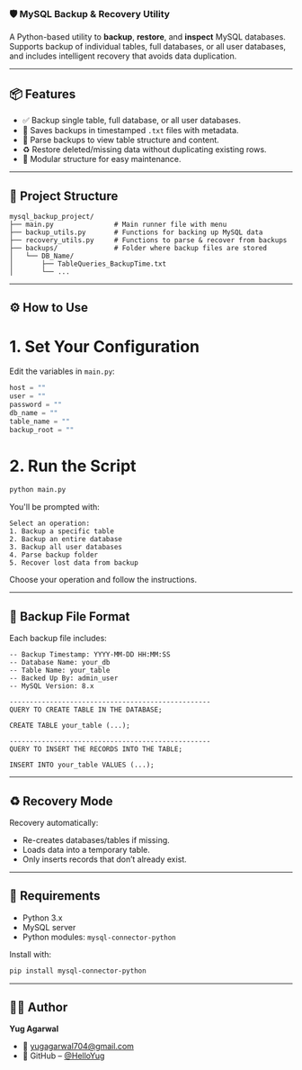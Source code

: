
### 🛡️ MySQL Backup & Recovery Utility

A Python-based utility to **backup**, **restore**, and **inspect** MySQL databases. Supports backup of individual tables, full databases, or all user databases, and includes intelligent recovery that avoids data duplication.

---

## 📦 Features

- ✅ Backup single table, full database, or all user databases.
- 📂 Saves backups in timestamped `.txt` files with metadata.
- 🔎 Parse backups to view table structure and content.
- ♻️ Restore deleted/missing data without duplicating existing rows.
- 🔧 Modular structure for easy maintenance.

---

## 🧩 Project Structure

```
mysql_backup_project/
├── main.py               # Main runner file with menu
├── backup_utils.py       # Functions for backing up MySQL data
├── recovery_utils.py     # Functions to parse & recover from backups
├── backups/              # Folder where backup files are stored
│   └── DB_Name/
│       ├── TableQueries_BackupTime.txt
│       └── ...
```

---

## ⚙️ How to Use

# 1. Set Your Configuration

Edit the variables in `main.py`:
```python
host = ""
user = ""
password = ""
db_name = ""
table_name = ""
backup_root = ""
```

# 2. Run the Script

```bash
python main.py
```

You'll be prompted with:
```
Select an operation:
1. Backup a specific table
2. Backup an entire database
3. Backup all user databases
4. Parse backup folder
5. Recover lost data from backup
```

Choose your operation and follow the instructions.

---

## 📁 Backup File Format

Each backup file includes:
```
-- Backup Timestamp: YYYY-MM-DD HH:MM:SS
-- Database Name: your_db
-- Table Name: your_table
-- Backed Up By: admin_user
-- MySQL Version: 8.x

--------------------------------------------------
QUERY TO CREATE TABLE IN THE DATABASE;

CREATE TABLE your_table (...);

--------------------------------------------------
QUERY TO INSERT THE RECORDS INTO THE TABLE;

INSERT INTO your_table VALUES (...);
```

---

## ♻️ Recovery Mode

Recovery automatically:
- Re-creates databases/tables if missing.
- Loads data into a temporary table.
- Only inserts records that don’t already exist.

---

## 🧪 Requirements

- Python 3.x
- MySQL server
- Python modules: `mysql-connector-python`

Install with:
```bash
pip install mysql-connector-python
```

---

## 👨‍💻 Author

**Yug Agarwal**
- 📧 [yugagarwal704@gmail.com](mailto:yugagarwal704@gmail.com)
- 🔗 GitHub – [@HelloYug](https://github.com/HelloYug)